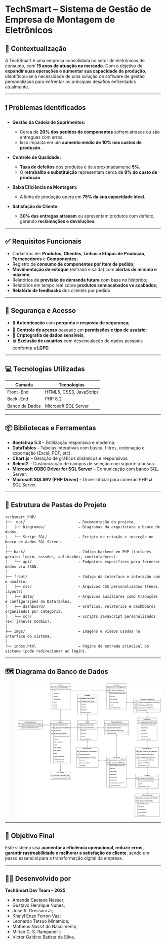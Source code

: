 # TechSmart – Sistema de Gestão de Empresa de Montagem de Eletrônicos

## 🏢 Contextualização

A TechSmart é uma empresa consolidada no setor de eletrônicos de consumo, com **15 anos de atuação no mercado**. Com o objetivo de **expandir suas operações e aumentar sua capacidade de produção**, identificou-se a necessidade de uma solução de software de gestão personalizada para enfrentar os principais desafios enfrentados atualmente.

---

## ❗ Problemas Identificados

- **Gestão da Cadeia de Suprimentos:**
  - Cerca de **20% dos pedidos de componentes** sofrem atrasos ou são entregues com erros.
  - Isso impacta em um **aumento médio de 10% nos custos de produção**.

- **Controle de Qualidade:**
  - **Taxa de defeitos** dos produtos é de aproximadamente **5%**.
  - O **retrabalho e substituição** representam cerca de **8% do custo de produção**.

- **Baixa Eficiência na Montagem:**
  - A linha de produção opera em **75% da sua capacidade ideal**.

- **Satisfação do Cliente:**
  - **30% das entregas atrasam** ou apresentam produtos com defeito, gerando **reclamações e devoluções**.

---

## ✅ Requisitos Funcionais

- Cadastros de: **Produtos**, **Clientes**, **Linhas e Etapas de Produção**, **Fornecedores** e **Componentes**;
- Registro de **consumo de componentes por item de pedido**;
- **Movimentação de estoque** (entrada e saída) com **alertas de mínimo e máximo**;
- Relatórios de **previsão de demanda futura** com base no histórico;
- Relatórios em tempo real sobre **produtos semiacabados vs acabados**;
- **Relatório de feedbacks** dos clientes por pedido.

---

## 🔐 Segurança e Acesso

- 🔒 **Autenticação** com **pergunta e resposta de segurança**;
- 🔐 **Controle de acesso** baseado em **permissões e tipo de usuário**;
- 🔑 **Criptografia de dados sensíveis**;
- 🗑️ **Exclusão de usuários** com desvinculação de dados pessoais conforme a **LGPD**.

---

## 💻 Tecnologias Utilizadas

| Camada | Tecnologias |
|--------|-------------|
| Front-End | HTML5, CSS3, JavaScript |
| Back-End | PHP 8.2 |
| Banco de Dados | Microsoft SQL Server |

---

## 📦 Bibliotecas e Ferramentas

- **Bootstrap 5.3** – Estilização responsiva e moderna.
- **DataTables** – Tabelas interativas com busca, filtros, ordenação e exportação (Excel, PDF, etc).
- **Chart.js** – Geração de gráficos dinâmicos e responsivos.
- **Select2** – Customização de campos de seleção com suporte a busca.
- **Microsoft ODBC Driver for SQL Server** – Comunicação com banco SQL Server.
- **Microsoft SQLSRV (PHP Driver)** – Driver oficial para conexão PHP ⇄ SQL Server.

---

## 📁 Estrutura de Pastas do Projeto
```plaintext
techsmart_PHP/
├── _doc/                        → Documentação do projeto.
│   ├── Diagramas/               → Diagramas da arquitetura e banco de dados.
│   └── Script_SQL/              → Scripts de criação e inserção no banco de dados SQL Server.
│
├── back/                        → Código backend em PHP (includes gerais: login, sessões, validações, controladores).
│   └── api/                     → Endpoints específicos para fornecer dados via JSON.
│
├── front/                       → Código da interface e interação com o usuário.
│   ├── css/                     → Arquivos CSS personalizados (temas, layouts).
│   ├── data/                    → Arquivos auxiliares como traduções e configurações do DataTables.
│   ├── dashboard/               → Gráficos, relatórios e dashboards organizados por categoria.
│   └── scr/                     → Scripts JavaScript personalizados (ex: janelas modais).
│
├── imgs/                        → Imagens e vídeos usados na interface do sistema.
│
└── index.html                   → Página de entrada principal do sistema (pode redirecionar ao login).
```


---

## 🗺️ Diagrama do Banco de Dados

> ![Diagrama do Banco de Dados](./_doc/Diagramas/diagrama-er-2025_06_11.png)

---

## 🚀 Objetivo Final

Este sistema visa **aumentar a eficiência operacional, reduzir erros, garantir rastreabilidade e melhorar a satisfação do cliente**, sendo um passo essencial para a transformação digital da empresa.

---

## 👨‍💻 Desenvolvido por

**TechSmart Dev Team – 2025**
- Amanda Caetano Nasser;
- Gustavo Henrique Nunes;
- José R. Gressoni Jr;
- Khalyl Enzo Ferron Vaz;
- Leonardo Tetsuo Minamida;
- Matheus Nassif do Nascimento;
- Mirian G. S. Rampanelli;
- Victor Galdino Batista da Silva.